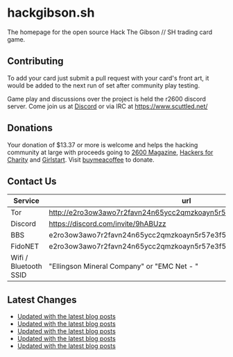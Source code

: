 # hackgibson.sh
The homepage for the open source Hack The Gibson // SH trading card game.


## Contributing

To add your card just submit a pull request with your card's front art, it would be added to the next run of set after community play testing.

Game play and discussions over the project is held the r2600 discord server. Come join us at [Discord](https://discord.com/invite/9hABUzz) or via IRC at https://www.scuttled.net/


## Donations

Your donation of $13.37 or more is welcome and helps the hacking community at large with proceeds going to [2600 Magazine](https://2600.com/), [Hackers for Charity](https://hackersforcharity.org) and [Girlstart](https://girlstart.org).  Visit [buymeacoffee](https://www.buymeacoffee.com/hackgibson.sh) to donate.


## Contact Us

Service | url
-|-
Tor | http://e2ro3ow3awo7r2favn24n65ycc2qmzkoayn5r57e3f56nvjwdcgg32ad.onion
Discord | https://discord.com/invite/9hABUzz
BBS | e2ro3ow3awo7r2favn24n65ycc2qmzkoayn5r57e3f56nvjwdcgg32ad.onion:23
FidoNET | e2ro3ow3awo7r2favn24n65ycc2qmzkoayn5r57e3f56nvjwdcgg32ad.onion:24554
Wifi / Bluetooth SSID | "Ellingson Mineral Company" or "EMC Net - <fidonet address>"

## Latest Changes
<!-- BLOG-POST-LIST:START -->
- [Updated with the latest blog posts](https://github.com/DFW2600/hackgibson.sh/commit/ed6a3bf2fc7463d4dca922342ecae6ebe7402c42)
- [Updated with the latest blog posts](https://github.com/DFW2600/hackgibson.sh/commit/89493937a755c7034dd2eda0c3d990d62aac9e44)
- [Updated with the latest blog posts](https://github.com/DFW2600/hackgibson.sh/commit/8e8cf05711ab1440aa8d9b9f82a8a6c0176f95ab)
- [Updated with the latest blog posts](https://github.com/DFW2600/hackgibson.sh/commit/a60976956438ba0524fa9fdd8ff2e3a1319fc6c1)
- [Updated with the latest blog posts](https://github.com/DFW2600/hackgibson.sh/commit/da205f371590e9051bb2f823704f9247f6569aad)
<!-- BLOG-POST-LIST:END -->
